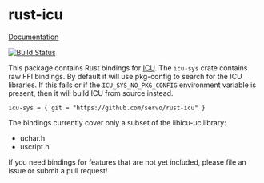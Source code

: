 # rust-icu

[Documentation](http://doc.servo.org/icu_sys/)

[![Build Status](https://travis-ci.org/servo/rust-icu.svg?branch=master)](https://travis-ci.org/servo/rust-icu)

This package contains Rust bindings for [ICU](http://site.icu-project.org/).
The `icu-sys` crate contains raw FFI bindings. By default it will use
pkg-config to search for the ICU libraries. If this fails or if the
`ICU_SYS_NO_PKG_CONFIG` environment variable is present, then it will build
ICU from source instead.

```
icu-sys = { git = "https://github.com/servo/rust-icu" }
```

The bindings currently cover only a subset of the libicu-uc library:

* uchar.h
* uscript.h

If you need bindings for features that are not yet included, please file an
issue or submit a pull request!

